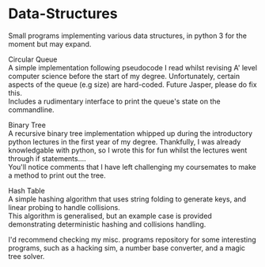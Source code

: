 # Data-Structures 
Small programs implementing various data structures, in python 3 for the moment but may expand.

Circular Queue  
A simple implementation following pseudocode I read whilst revising A' level computer science before the start of my degree.
Unfortunately, certain aspects of the queue (e.g size) are hard-coded. Future Jasper, please do fix this.  
Includes a rudimentary interface to print the queue's state on the commandline.
  
Binary Tree  
A recursive binary tree implementation whipped up during the introductory python lectures in the first year of my degree.
Thankfully, I was already knowledgable with python, so I wrote this for fun whilst the lectures went through if statements....  
You'll notice comments that I have left challenging my coursemates to make a method to print out the tree.  
  
Hash Table  
A simple hashing algorithm that uses string folding to generate keys, and linear probing to handle collisions.  
This algorithm is generalised, but an example case is provided demonstrating deterministic hashing and collisions handling.  
  
  
  
I'd recommend checking my misc. programs repository for some interesting programs, such as a hacking sim, a number base converter, and a magic tree solver.
